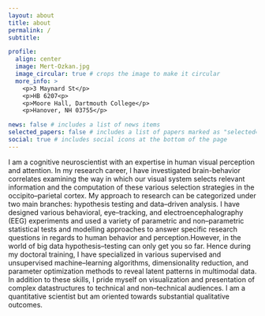 ```yaml
---
layout: about
title: about
permalink: /
subtitle:

profile:
  align: center
  image: Mert-Ozkan.jpg
  image_circular: true # crops the image to make it circular
  more_info: >
    <p>3 Maynard St</p>
    <p>HB 6207<p>
    <p>Moore Hall, Dartmouth College</p>
    <p>Hanover, NH 03755</p>

news: false # includes a list of news items
selected_papers: false # includes a list of papers marked as "selected={true}"
social: true # includes social icons at the bottom of the page
---
```


I am a cognitive neuroscientist with an expertise in human visual perception and attention. In my research career, I have investigated brain-behavior correlates examining the way in which our visual system selects relevant information and the computation of these various selection strategies in the occipito–parietal cortex. My approach to research can be categorized under two main branches: hypothesis testing and data–driven analysis. I have designed various behavioral, eye–tracking, and electroencephalography (EEG) experiments and used a variety of parametric and non–parametric statistical tests and modelling approaches to answer specific research questions in regards to human behavior and perception.However, in the world of big data hypothesis–testing can only get you so far. Hence during my doctoral training, I have specialized in various supervised and unsupervised machine–learning algorithms, dimensionality reduction, and parameter optimization methods to reveal latent patterns in multimodal data. In addition to these skills, I pride myself on visualization and presentation of complex datastructures to technical and non–technical audiences. I am a quantitative scientist but am oriented towards substantial qualitative outcomes.

